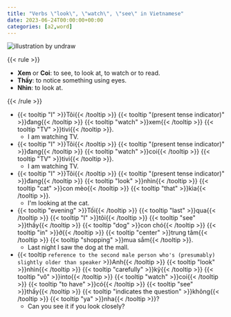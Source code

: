 ```yaml
---
title: "Verbs \"look\", \"watch\", \"see\" in Vietnamese"
date: 2023-06-24T00:00:00+00:00
categories: [a2,word]
---
```


![illustration by undraw](/images/undraw/undraw_Playful_cat_re_ac9g.png)

{{< rule >}}

- **Xem** or **Coi**: to see, to look at, to watch or to read.
- **Thấy**: to notice something using eyes.
- **Nhìn**: to look at.

{{< /rule >}}

- {{< tooltip "I" >}}Tôi{{< /tooltip >}}
  {{< tooltip "(present tense indicator)" >}}đang{{< /tooltip >}}
  {{< tooltip "watch" >}}xem{{< /tooltip >}}
  {{< tooltip "TV" >}}tivi{{< /tooltip >}}.
    - I am watching TV.
- {{< tooltip "I" >}}Tôi{{< /tooltip >}}
  {{< tooltip "(present tense indicator)" >}}đang{{< /tooltip >}}
  {{< tooltip "watch" >}}coi{{< /tooltip >}}
  {{< tooltip "TV" >}}tivi{{< /tooltip >}}.
    - I am watching TV.
- {{< tooltip "I" >}}Tôi{{< /tooltip >}}
  {{< tooltip "(present tense indicator)" >}}đang{{< /tooltip >}}
  {{< tooltip "look" >}}nhìn{{< /tooltip >}}
  {{< tooltip "cat" >}}con mèo{{< /tooltip >}}
  {{< tooltip "that" >}}kìa{{< /tooltip >}}.
    - I'm looking at the cat.
- {{< tooltip "evening" >}}Tối{{< /tooltip >}}
  {{< tooltip "last" >}}qua{{< /tooltip >}}
  {{< tooltip "I" >}}tôi{{< /tooltip >}}
  {{< tooltip "see" >}}thấy{{< /tooltip >}}
  {{< tooltip "dog" >}}con chó{{< /tooltip >}}
  {{< tooltip "in" >}}ở{{< /tooltip >}}
  {{< tooltip "center" >}}trung tâm{{< /tooltip >}}
  {{< tooltip "shopping" >}}mua sắm{{< /tooltip >}}.
    - Last night I saw the dog at the mall.
- {{< tooltip `
      reference to the second male person who's
      (presumably) slightly older than speaker
  ` >}}Anh{{< /tooltip >}}
  {{< tooltip "look" >}}nhìn{{< /tooltip >}}
  {{< tooltip "carefully" >}}kỹ{{< /tooltip >}}
  {{< tooltip "vô" >}}into{{< /tooltip >}}
  {{< tooltip "watch" >}}coi{{< /tooltip >}}
  {{< tooltip "to have" >}}có{{< /tooltip >}}
  {{< tooltip "see" >}}thấy{{< /tooltip >}}
  {{< tooltip "indicates the question" >}}không{{< /tooltip >}}
  {{< tooltip "ya" >}}nha{{< /tooltip >}}?
    - Can you see it if you look closely?
